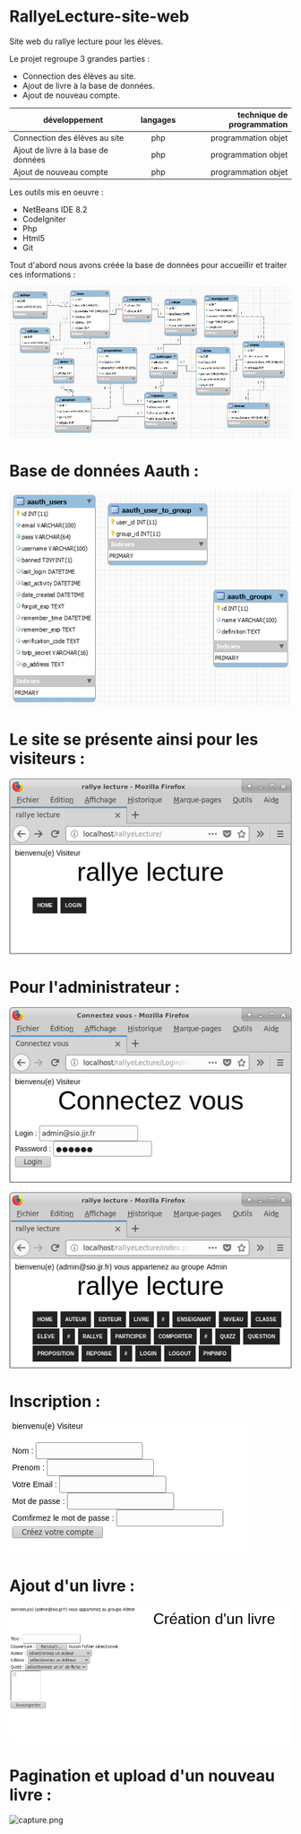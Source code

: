 # RallyeLecture-site-web

Site web du rallye lecture pour les élèves.

Le projet regroupe 3 grandes parties :

* Connection des élèves au site.
* Ajout de livre à la base de données.
* Ajout de nouveau compte.
 
 |développement          |langages |technique de programmation                           |
|-----------------------|:-------:|----------------------------------------------------:|
|Connection des élèves au site |php|programmation objet|
|Ajout de livre à la base de données|php|programmation objet|
|Ajout de nouveau compte|php|programmation objet|

Les outils mis en oeuvre : 

* NetBeans IDE 8.2
* CodeIgniter
* Php
* Html5
* Git

Tout d'abord nous avons créée la base de données pour accueillir et traiter ces informations :

![Capture.png](https://github.com/adesheulles/RallyeLecture-site-web/blob/master/BddRallyeLecture.PNG)

# Base de données Aauth :
 
![Capture.png](https://github.com/adesheulles/RallyeLecture-site-web/blob/master/DB_Schema_Aauth.PNG)

# Le site se présente ainsi pour les visiteurs :


![Capture.png](https://github.com/adesheulles/RallyeLecture-site-web/blob/master/rlHomeVisiteur.png)


# Pour l'administrateur :


![capture.png](https://github.com/adesheulles/RallyeLecture-site-web/blob/master/rlLogin.png)

![capture.png](https://github.com/adesheulles/RallyeLecture-site-web/blob/master/rlHomeAdmin.png)

# Inscription :

![capture.png](https://github.com/adesheulles/RallyeLecture-site-web/blob/master/Inscription.png)

# Ajout d'un livre :

![capture.png](https://github.com/adesheulles/RallyeLecture-site-web/blob/master/LivreCr%C3%A9ation.png)

# Pagination et upload d'un nouveau livre :

![capture.png](https://github.com/adesheulles/RallyeLecture-site-web/blob/master/PaginationApresCr%C3%A9ationLivre.PNG)

